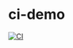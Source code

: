 # ci-demo
[![CI](https://github.com/fae-emea/ci-demo/actions/workflows/cx.yml/badge.svg)](https://github.com/fae-emea/ci-demo/actions/workflows/cx.yml)
